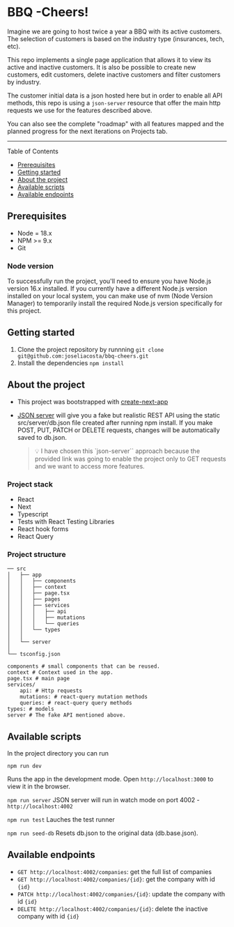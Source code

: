 # BBQ -Cheers!

Imagine we are going to host twice a year a BBQ with its active customers. The selection of customers is based on the industry type (insurances, tech, etc).

This repo implements a single page application that allows it to view its active and inactive customers. It is also be possible to create new customers, edit customers, delete inactive customers and filter customers by industry.

The customer initial data is a json hosted here but in order to enable all API methods, this repo is using a `json-server` resource that offer the main http requests we use for the features described above.

You can also see the complete "roadmap" with all features mapped and the planned progress for the next iterations on Projects tab.

---

Table of Contents

- [Prerequisites](#prerequisites)
- [Getting started](#getting-staterd)
- [About the project](#about-the-project)
- [Available scripts](#available-scripts)
- [Available endpoints]()

## <a name='prerequisites'></a> Prerequisites

- Node = 18.x
- NPM >= 9.x
- Git

### Node version

To successfully run the project, you'll need to ensure you have Node.js version 16.x installed. If you currently have a different Node.js version installed on your local system, you can make use of nvm (Node Version Manager) to temporarily install the required Node.js version specifically for this project.

## <a name='getting-staterd'></a> Getting started

1. Clone the project repository by runnning `git clone git@github.com:joseliacosta/bbq-cheers.git`
2. Install the dependencies `npm install`

## <a name='about-the-project'></a> About the project

- This project was bootstrapped with [create-next-app](https://nextjs.org/docs/pages/api-reference/create-next-app)

- [JSON server](https://github.com/typicode/json-server) will give you a fake but realistic REST API using the static src/server/db.json file created after running npm install. If you make POST, PUT, PATCH or DELETE requests, changes will be automatically saved to db.json.
  > :bulb: I have chosen this `json-server`` approach because the provided link was going to enable the project only to GET requests and we want to access more features.

### Project stack

- React
- Next
- Typescript
- Tests with React Testing Libraries
- React hook forms
- React Query

### Project structure

```
── src
│   ├── app
│   │   ├── components
│   │   ├── context
│   │   ├── page.tsx
│   │   ├── pages
│   │   ├── services
│   │   │   ├── api
│   │   │   ├── mutations
│   │   │   └── queries
│   │   └── types
│   │
│   └── server
│
└── tsconfig.json

```

```
components # small components that can be reused.
context # Context used in the app.
page.tsx # main page
services/
    api: # Http requests
    mutations: # react-query mutation methods
    queries: # react-query query methods
types: # models
server # The fake API mentioned above.
```

## <a name='available-scripts'></a> Available scripts

In the project directory you can run

`npm run dev`

Runs the app in the development mode.
Open `http://localhost:3000` to view it in the browser.

`npm run server`
JSON server will run in watch mode on port 4002 - `http://localhost:4002`

`npm run test`
Lauches the test runner

`npm run seed-db`
Resets db.json to the original data (db.base.json).

## <a name='available-endpoits'></a> Available endpoints

- `GET http://localhost:4002/companies`: get the full list of companies
- `GET http://localhost:4002/companies/{id}`: get the company with id `{id}`
- `PATCH http://localhost:4002/companies/{id}`: update the company with id `{id}`
- `DELETE http://localhost:4002/companies/{id}`: delete the inactive company with id `{id}`

